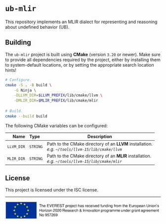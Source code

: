 # `ub-mlir`

This repository implements an MLIR dialect for representing and reasoning about undefined behavior (UB).

## Building

The `ub-mlir` project is built using **CMake** (version `3.20` or newer). Make sure to provide all dependencies required by the project, either by installing them to system-default locations, or by setting the appropriate search location hints!

```sh
# Configure.
cmake -S . -B build \
    -G Ninja \
    -DLLVM_DIR=$LLVM_PREFIX/lib/cmake/llvm \
    -DMLIR_DIR=$MLIR_PREFIX/lib/cmake/mlir

# Build.
cmake --build build
```

The following CMake variables can be configured:

|       Name | Type     | Description |
| ---------: | :------- | --- |
| `LLVM_DIR` | `STRING` | Path to the CMake directory of an **LLVM** installation. <br/> *e.g. `~/tools/llvm-15/lib/cmake/llvm`* |
| `MLIR_DIR` | `STRING` | Path to the CMake directory of an **MLIR** installation. <br/> *e.g. `~/tools/llvm-15/lib/cmake/mlir`* |

## License

This project is licensed under the ISC license.

---

![EU notice](img/eu_banner.png)
